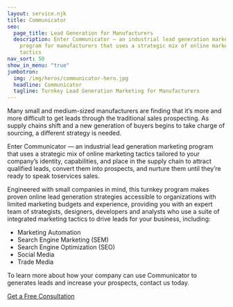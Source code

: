 ```yaml
---
layout: service.njk
title: Communicator
seo:
  page_title: Lead Generation for Manufacturers
  description: Enter Communicator — an industrial lead generation marketing
    program for manufacturers that uses a strategic mix of online marketing
    tactics
nav_sort: 50
show_in_menu: "true"
jumbotron:
  img: /img/heros/communicator-hero.jpg
  headline: Communicator
  tagline: Turnkey Lead Generation Marketing for Manufacturers
---
```


<p class="leadin">Many small and medium-sized manufacturers are finding that it’s more and more difficult to get leads through the traditional sales prospecting. As supply chains shift and a new generation of buyers begins to take charge of sourcing, a different strategy is needed.</p>

Enter Communicator — an industrial lead generation marketing program that uses a strategic mix of online marketing tactics tailored to your company’s identity, capabilities, and place in the supply chain to attract qualified leads, convert them into prospects, and nurture them until they’re ready to speak toservices sales. 

Engineered with small companies in mind, this turnkey program makes proven online lead generation strategies accessible to organizations with limited marketing budgets and experience, providing you with an expert team of strategists, designers, developers and analysts who use a suite of integrated marketing tactics to drive leads for your business, including:

- Marketing Automation
- Search Engine Marketing (SEM)
- Search Engine Optimization (SEO)
- Social Media
- Trade Media

To learn more about how your company can use Communicator to generates leads and increase your prospects, contact us today.
<div class="text-center"><a href="/free-consultation/" class="btn btn-default">Get a Free Consultation</a></div>